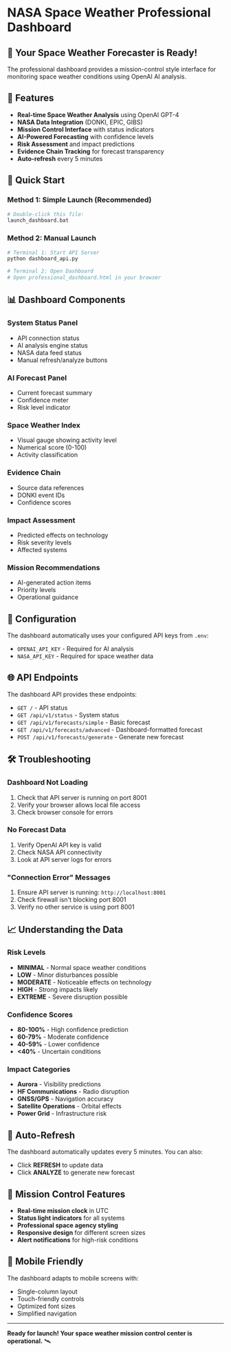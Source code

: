 # NASA Space Weather Professional Dashboard

## 🚀 **Your Space Weather Forecaster is Ready!**

The professional dashboard provides a mission-control style interface for monitoring space weather conditions using OpenAI AI analysis.

## 🌟 **Features**

- **Real-time Space Weather Analysis** using OpenAI GPT-4
- **NASA Data Integration** (DONKI, EPIC, GIBS)
- **Mission Control Interface** with status indicators
- **AI-Powered Forecasting** with confidence levels
- **Risk Assessment** and impact predictions
- **Evidence Chain Tracking** for forecast transparency
- **Auto-refresh** every 5 minutes

## 🏃 **Quick Start**

### Method 1: Simple Launch (Recommended)
```bash
# Double-click this file:
launch_dashboard.bat
```

### Method 2: Manual Launch
```bash
# Terminal 1: Start API Server
python dashboard_api.py

# Terminal 2: Open Dashboard
# Open professional_dashboard.html in your browser
```

## 📊 **Dashboard Components**

### **System Status Panel**
- API connection status
- AI analysis engine status  
- NASA data feed status
- Manual refresh/analyze buttons

### **AI Forecast Panel**
- Current forecast summary
- Confidence meter
- Risk level indicator

### **Space Weather Index**
- Visual gauge showing activity level
- Numerical score (0-100)
- Activity classification

### **Evidence Chain**
- Source data references
- DONKI event IDs
- Confidence scores

### **Impact Assessment**
- Predicted effects on technology
- Risk severity levels
- Affected systems

### **Mission Recommendations**
- AI-generated action items
- Priority levels
- Operational guidance

## 🔧 **Configuration**

The dashboard automatically uses your configured API keys from `.env`:
- `OPENAI_API_KEY` - Required for AI analysis
- `NASA_API_KEY` - Required for space weather data

## 🌐 **API Endpoints**

The dashboard API provides these endpoints:

- `GET /` - API status
- `GET /api/v1/status` - System status
- `GET /api/v1/forecasts/simple` - Basic forecast
- `GET /api/v1/forecasts/advanced` - Dashboard-formatted forecast
- `POST /api/v1/forecasts/generate` - Generate new forecast

## 🛠 **Troubleshooting**

### **Dashboard Not Loading**
1. Check that API server is running on port 8001
2. Verify your browser allows local file access
3. Check browser console for errors

### **No Forecast Data**
1. Verify OpenAI API key is valid
2. Check NASA API connectivity
3. Look at API server logs for errors

### **"Connection Error" Messages**
1. Ensure API server is running: `http://localhost:8001`
2. Check firewall isn't blocking port 8001
3. Verify no other service is using port 8001

## 📈 **Understanding the Data**

### **Risk Levels**
- **MINIMAL** - Normal space weather conditions
- **LOW** - Minor disturbances possible
- **MODERATE** - Noticeable effects on technology
- **HIGH** - Strong impacts likely
- **EXTREME** - Severe disruption possible

### **Confidence Scores**
- **80-100%** - High confidence prediction
- **60-79%** - Moderate confidence
- **40-59%** - Lower confidence
- **<40%** - Uncertain conditions

### **Impact Categories**
- **Aurora** - Visibility predictions
- **HF Communications** - Radio disruption
- **GNSS/GPS** - Navigation accuracy
- **Satellite Operations** - Orbital effects
- **Power Grid** - Infrastructure risk

## 🔄 **Auto-Refresh**

The dashboard automatically updates every 5 minutes. You can also:
- Click **REFRESH** to update data
- Click **ANALYZE** to generate new forecast

## 🎯 **Mission Control Features**

- **Real-time mission clock** in UTC
- **Status light indicators** for all systems
- **Professional space agency styling**
- **Responsive design** for different screen sizes
- **Alert notifications** for high-risk conditions

## 📱 **Mobile Friendly**

The dashboard adapts to mobile screens with:
- Single-column layout
- Touch-friendly controls
- Optimized font sizes
- Simplified navigation

---

**Ready for launch! Your space weather mission control center is operational.** 🛰️